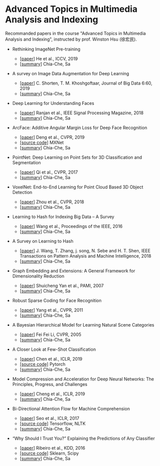 # Advanced Topics in Multimedia Analysis and Indexing
Recommanded papers in the course "Advanced Topics in Multimedia Analysis and Indexing", instructed by prof. Winston Hsu (徐宏民).

- Rethinking ImageNet Pre-training
  - [[paper](https://arxiv.org/pdf/1811.08883.pdf)] He et al., ICCV, 2019
  - [[summary](./rethinking_imagenet_pre-training.md)] Chia-Che, Sa

- A survey on Image Data Augmentation for Deep Learning
  - [[paper](https://journalofbigdata.springeropen.com/track/pdf/10.1186/s40537-019-0197-0)] C. Shorten, T. M. Khoshgoftaar, Journal of Big Data 6:60, 2019
  - [[summary](./a_survey_on_image_data_augmentation_for_deep_learning.md)] Chia-Che, Sa

- Deep Learning for Understanding Faces
  - [[paper](https://ieeexplore.ieee.org/stamp/stamp.jsp?tp=&arnumber=8253595)] Ranjan et al., IEEE Signal Processing Magazine, 2018
  - [[summary](./deep_learning_for_understanding_faces.md)] Chia-Che, Sa

- ArcFace: Additive Angular Margin Loss for Deep Face Recognition
  - [[paper](https://arxiv.org/pdf/1801.07698.pdf)] Deng et al., CVPR, 2019
  - [[source code]](https://github.com/deepinsight/insightface) MXNet
  - [[summary](./arcface-additive_angular_margin_loss_for_deep_face_recognition.md)] Chia-Che, Sa
  
- PointNet: Deep Learning on Point Sets for 3D Classification and Segmentation
  - [[paper](https://arxiv.org/pdf/1612.00593.pdf)] Qi et al., CVPR, 2017
  - [[summary](./pointnet-deep_learning_on_point_sets_for_3d_classification_and_segmentation.md)] Chia-Che, Sa

- VoxelNet: End-to-End Learning for Point Cloud Based 3D Object Detection
  - [[paper](https://arxiv.org/pdf/1711.06396.pdf)] Zhou et al., CVPR, 2018
  - [[summary](./voxelnet-end-to-end_learning_for_point_cloud_based_3d_object_detection.md)] Chia-Che, Sa

- Learning to Hash for Indexing Big Data – A Survey
  - [[paper](https://arxiv.org/pdf/1509.05472.pdf)] Wang et al., Proceedings of the IEEE, 2016
  - [[summary](./learning_to_hash_for_indexing_big_data-a_survey.md)] Chia-Che, Sa
  
- A Survey on Learning to Hash
  - [[paper](https://arxiv.org/pdf/1606.00185.pdf)] J. Wang, T. Zhang, j. song, N. Sebe and H. T. Shen, IEEE Transactions on Pattern Analysis and Machine Intelligence, 2018
  - [[summary](./a_survey_on_learning_to_hash.md)] Chia-Che, Sa
  
- Graph Embedding and Extensions: A General Framework for Dimensionality Reduction
  - [[paper](https://ieeexplore.ieee.org/stamp/stamp.jsp?tp=&arnumber=4016549)] Shuicheng Yan et al., PAMI, 2007
  - [[summary](./graph_embedding_and_extensions-a_general_framework_for_dimensionality_reduction.md)] Chia-Che, Sa
  
- Robust Sparse Coding for Face Recognition
  - [[paper](https://ieeexplore.ieee.org/stamp/stamp.jsp?tp=&arnumber=5995393)] Yang et al., CVPR, 2011
  - [[summary](./robust_sparse_coding_for_face_recognition.md)] Chia-Che, Sa

- A Bayesian Hierarchical Model for Learning Natural Scene Categories
  - [[paper](http://vision.stanford.edu/documents/Fei-FeiPerona2005.pdf)] Fei Fei Li, CVPR, 2005
  - [[summary](./a_bayesian_hierarchical_model_for_learning_natural_scene_categories.md)] Chia-Che, Sa

- A Closer Look at Few-Shot Classification
  - [[paper](https://openreview.net/pdf?id=HkxLXnAcFQ)] Chen et al., ICLR, 2019
  - [[source code]](https://github.com/wyharveychen/CloserLookFewShot) Pytorch
  - [[summary](./a_closer_look_at_few-shot_classification.md)] Chia-Che, Sa
  
- Model Compression and Acceleration for Deep Neural Networks: The Principles, Progress, and Challenges
  - [[paper](https://ieeexplore.ieee.org/stamp/stamp.jsp?tp=&arnumber=8253600)] Cheng et al., ICLR, 2019
  - [[summary](./model_compression_and_acceleration_for_deep_neural_networks-the_principles_progress_and_challenges.md)] Chia-Che, Sa
  
- Bi-Directional Attention Flow for Machine Comprehension
  - [[paper](https://arxiv.org/pdf/1611.01603.pdf)] Seo et al., ICLR, 2017
  - [[source code]](https://github.com/allenai/bi-att-flow) Tensorflow, NLTK
  - [[summary](./bi-directional_attention_flow_for_machine_comprehension.md)] Chia-Che, Sa
  
- “Why Should I Trust You?” Explaining the Predictions of Any Classifier
  - [[paper](https://arxiv.org/pdf/1602.04938.pdf)] Ribeiro et al., KDD, 2016
  - [[source code]](https://github.com/marcotcr/lime-experiments) Sklearn, Scipy
  - [[summary](./why_should_i_trust_you_explaining_the_predictions_of_any_classifier.md)] Chia-Che, Sa
